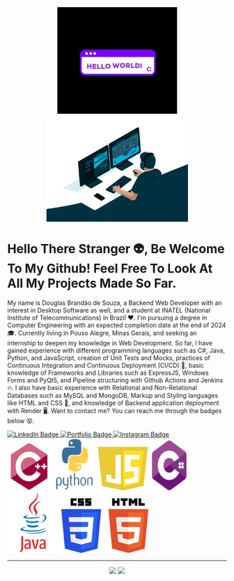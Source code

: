 <div align = "center">
<img src = "giphyhello.gif" width = "275px">
<img src = "giphy.gif" width = "325px">
</div>

# Hello There Stranger 👽, Be Welcome To My Github! Feel Free To Look At All My Projects Made So Far.
My name is Douglas Brandão de Souza, a Backend Web Developer with an interest in Desktop Software as well, and a student at INATEL (National Institute of Telecommunications) in Brazil ❤. I'm pursuing a degree in Computer Engineering with an expected completion date at the end of 2024 🎓. Currently living in Pouso Alegre, Minas Gerais, and seeking an internship to deepen my knowledge in Web Development.
So far, I have gained experience with different programming languages such as C#, Java, Python, and JavaScript, creation of Unit Tests and Mocks, practices of Continuous Integration and Continuous Deployment (CI/CD) 🤖, basic knowledge of Frameworks and Libraries such as ExpressJS, Windows Forms and PyQt5, and Pipeline structuring with Github Actions and Jenkins 🔥. 
I also have basic experience with Relational and Non-Relational Databases such as MySQL and MongoDB, Markup and Styling languages like HTML and CSS 👾, and knowledge of Backend application deployment with Render 🖥️.
Want to contact me? You can reach me through the badges below 😵.

<div>
<a href = "https://www.linkedin.com/in/douglas-brand%C3%A3o-de-souza-88a1b71a2/">
  <img src = "https://img.shields.io/badge/LinkedIn-0077B5?style=for-the-badge&logo=linkedin&logoColor=white" alt = "LinkedIn Badge"/>
</a>
<a href = "https://douglassouza05.github.io/DouglasSouzaPortfolio.github.io/">
  <img src = "https://img.shields.io/badge/website-000000?style=for-the-badge&logo=About.me&logoColor=white" alt = "Portfolio Badge"/>
</a>
<a href = "https://www.instagram.com/douglasbsouza01/">
  <img src = "https://img.shields.io/badge/Instagram-E4405F?style=for-the-badge&logo=instagram&logoColor=white" alt = "Instagram Badge"/>
</a>
</div>

<div> 
<img src = "cplusplus-original.svg" width = "100px" height = "110px">
<img src = "python-original-wordmark.svg" width = "100px" height = "120px">
<img src = "javascript.svg" width = "115px" height = "100px">
<img src = "csharp.svg" width = "90px" height = "115px">
<img src = "java-original-wordmark.svg" width = "120px" height = "140px">
<img src = "Css_Html.svg" width = "200px" height = "125px">
</div>

---

<div align = "center">
<img height = "200cm" src = "https://github-readme-stats.vercel.app/api/top-langs/?username=DouglasSouza05&show_icons=true&theme=chartreuse-dark&count_private=true"/>
<img height = "200cm" src = "https://github-readme-stats.vercel.app/api?username=DouglasSouza05&show_icons=true&theme=chartreuse-dark&count_private=true" />
</div>

